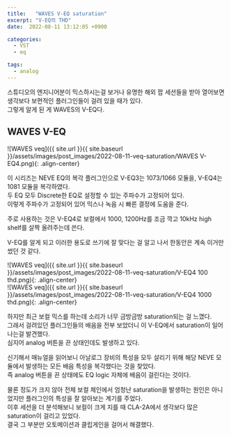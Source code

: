 ```yaml
---
title:   "WAVES V-EQ saturation"
excerpt: "V-EQ의 THD"
date:  2022-08-11 13:12:05 +0900

categories:
  - VST
  - eq

tags:
  - analog
---
```


스튜디오의 엔지니어분이 믹스하시는걸 보거나 유명한 해외 팝 세션들을 받아 열어보면 생각보다 보편적인 플러그인들이 걸려 있을 때가 있다.  
그렇게 알게 된 게 WAVES의 V-EQ다.  

## WAVES V-EQ  
  
![WAVES veq]({{ site.url }}{{ site.baseurl }}/assets/images/post_images/2022-08-11-veq-saturation/WAVES V-EQ4.png){: .align-center}  

이 시리즈는 NEVE EQ의 복각 플러그인으로 V-EQ3는 1073/1066 모듈을, V-EQ4는 1081 모듈을 복각하였다.  
두 EQ 모두 Discrete한 EQ로 설정할 수 있는 주파수가 고정되어 있다.  
이렇게 주파수가 고정되어 있어 믹스나 녹음 시 빠른 결정에 도움을 준다.  

주로 사용하는 것은 V-EQ4로 보컬에서 1000, 1200Hz를 조금 깍고 10kHz high shelf를 살짝 올려주는데 쓴다.  

V-EQ를 알게 되고 이러한 용도로 쓰기에 잘 맞다는 걸 알고 나서 한동안은 계속 이거만 썼던 것 같다.  

![WAVES veq]({{ site.url }}{{ site.baseurl }}/assets/images/post_images/2022-08-11-veq-saturation/V-EQ4 100 thd.png){: .align-center}  
![WAVES veq]({{ site.url }}{{ site.baseurl }}/assets/images/post_images/2022-08-11-veq-saturation/V-EQ4 1000 thd.png){: .align-center}  

하지만 최근 보컬 믹스를 하는데 소리가 너무 금방금방 saturation되는 걸 느꼈다.  
그래서 걸려있던 플러그인들의 배음을 전부 보았더니 이 V-EQ에서 saturation이 일어나는걸 발견했다.  
심지어 analog 버튼을 끈 상태인데도 발생하고 있다.  

신기해서 매뉴얼을 읽어보니 아날로그 장비의 특성을 모두 살리기 위해 해당 NEVE 모듈에서 발생하는 모든 배음 특성을 복각했다는 것을 찾았다.  
즉 analog 버튼을 끈 상태에도 EQ logic 자체에 배음이 걸린다는 것이다.  

물론 정도가 크지 않아 전체 보컬 체인에서 엄청난 saturation을 발생하는 원인은 아니었지만 플러그인의 특성을 잘 알아보는 계기를 주었다.  
이후 세션을 더 분석해보니 보컬이 크게 지를 때 CLA-2A에서 생각보다 많은 saturation이 걸리고 있었다.  
결국 그 부분만 오토메이션과 클립게인을 걸어서 해결했다.  
